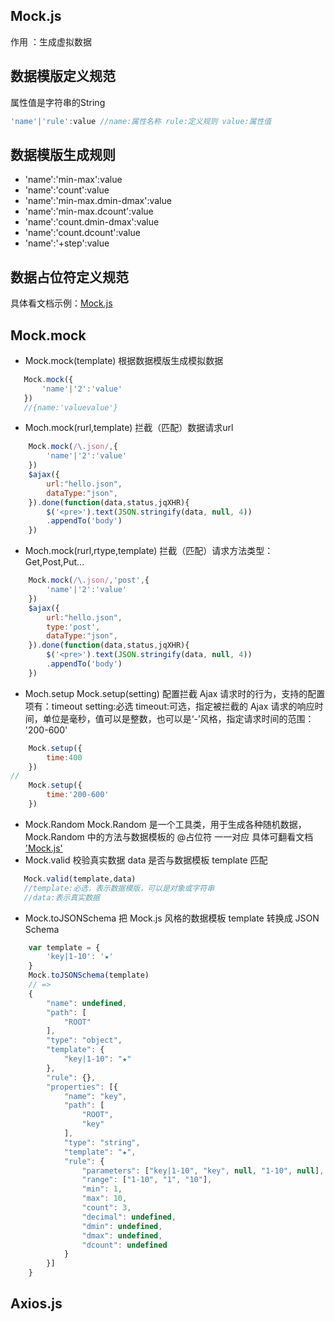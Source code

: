 ## Mock.js
作用 ：生成虚拟数据

## 数据模版定义规范
属性值是字符串的String
```js
'name'|'rule':value //name:属性名称 rule:定义规则 value:属性值
```
## 数据模版生成规则
- 'name':'min-max':value
- 'name':'count':value
- 'name':'min-max.dmin-dmax':value
- 'name':'min-max.dcount':value
- 'name':'count.dmin-dmax':value
- 'name':'count.dcount':value
- 'name':'+step':value

## 数据占位符定义规范
具体看文档示例：[Mock.js](https://github.com/nuysoft/Mock/wiki/Syntax-Specification "Mock.js官方文档")

## Mock.mock
- Mock.mock(template) 
根据数据模版生成模拟数据
```js
   Mock.mock({
       'name'|'2':'value'
   })
   //{name:'valuevalue'}
```
- Moch.mock(rurl,template)
拦截（匹配）数据请求url
```js
    Mock.mock(/\.json/,{
        'name'|'2':'value'
    })
    $ajax({
        url:"hello.json",
        dataType:"json",
    }).done(function(data,status,jqXHR){
        $('<pre>').text(JSON.stringify(data, null, 4))
        .appendTo('body')
    })
```
- Moch.mock(rurl,rtype,template)
拦截（匹配）请求方法类型：Get,Post,Put...
```js
    Mock.mock(/\.json/,'post',{
        'name'|'2':'value'
    })
    $ajax({
        url:"hello.json",
        type:'post',
        dataType:"json",
    }).done(function(data,status,jqXHR){
        $('<pre>').text(JSON.stringify(data, null, 4))
        .appendTo('body')
    })
```
- Moch.setup
Mock.setup(setting)
配置拦截 Ajax 请求时的行为，支持的配置项有：timeout
setting:必选
timeout:可选，指定被拦截的 Ajax 请求的响应时间，单位是毫秒，值可以是整数，也可以是‘-’风格，指定请求时间的范围： '200-600'

```js
    Mock.setup({
        time:400
    })
//
    Mock.setup({
        time:'200-600'
    })
```
- Mock.Random
Mock.Random 是一个工具类，用于生成各种随机数据，Mock.Random 中的方法与数据模板的 @占位符 一一对应
具体可翻看文档 ['Mock.js'](https://github.com/nuysoft/Mock/wiki/Mock.Random "Mock.js文档")
- Mock.valid
校验真实数据 data 是否与数据模板 template 匹配
```js
   Mock.valid(template,data)
   //template:必选，表示数据模版，可以是对象或字符串
   //data:表示真实数据
```
- Mock.toJSONSchema
把 Mock.js 风格的数据模板 template 转换成 JSON Schema
```js
    var template = {
        'key|1-10': '★'
    }
    Mock.toJSONSchema(template)
    // =>
    {
        "name": undefined,
        "path": [
            "ROOT"
        ],
        "type": "object",
        "template": {
            "key|1-10": "★"
        },
        "rule": {},
        "properties": [{
            "name": "key",
            "path": [
                "ROOT",
                "key"
            ],
            "type": "string",
            "template": "★",
            "rule": {
                "parameters": ["key|1-10", "key", null, "1-10", null],
                "range": ["1-10", "1", "10"],
                "min": 1,
                "max": 10,
                "count": 3,
                "decimal": undefined,
                "dmin": undefined,
                "dmax": undefined,
                "dcount": undefined
            }
        }]
    }

```

## Axios.js





